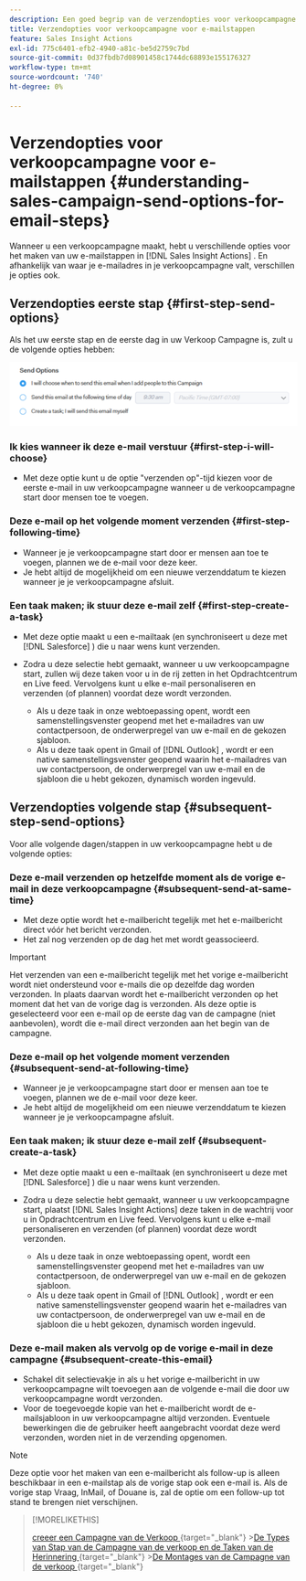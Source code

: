 ```yaml
---
description: Een goed begrip van de verzendopties voor verkoopcampagne voor e-mailstappen - Marketo Docs - Productdocumentatie
title: Verzendopties voor verkoopcampagne voor e-mailstappen
feature: Sales Insight Actions
exl-id: 775c6401-efb2-4940-a81c-be5d2759c7bd
source-git-commit: 0d37fbdb7d08901458c1744dc68893e155176327
workflow-type: tm+mt
source-wordcount: '740'
ht-degree: 0%

---
```


# Verzendopties voor verkoopcampagne voor e-mailstappen {#understanding-sales-campaign-send-options-for-email-steps}

Wanneer u een verkoopcampagne maakt, hebt u verschillende opties voor het maken van uw e-mailstappen in [!DNL Sales Insight Actions] . En afhankelijk van waar je e-mailadres in je verkoopcampagne valt, verschillen je opties ook.

## Verzendopties eerste stap {#first-step-send-options}

Als het uw eerste stap en de eerste dag in uw Verkoop Campagne is, zult u de volgende opties hebben:

![](assets/understanding-sales-campaign-send-options-for-email-steps-1.png)

### Ik kies wanneer ik deze e-mail verstuur {#first-step-i-will-choose}

* Met deze optie kunt u de optie &quot;verzenden op&quot;-tijd kiezen voor de eerste e-mail in uw verkoopcampagne wanneer u de verkoopcampagne start door mensen toe te voegen.

### Deze e-mail op het volgende moment verzenden {#first-step-following-time}

* Wanneer je je verkoopcampagne start door er mensen aan toe te voegen, plannen we de e-mail voor deze keer.
* Je hebt altijd de mogelijkheid om een nieuwe verzenddatum te kiezen wanneer je je verkoopcampagne afsluit.

### Een taak maken; ik stuur deze e-mail zelf {#first-step-create-a-task}

* Met deze optie maakt u een e-mailtaak (en synchroniseert u deze met [!DNL Salesforce] ) die u naar wens kunt verzenden.
* Zodra u deze selectie hebt gemaakt, wanneer u uw verkoopcampagne start, zullen wij deze taken voor u in de rij zetten in het Opdrachtcentrum en Live feed. Vervolgens kunt u elke e-mail personaliseren en verzenden (of plannen) voordat deze wordt verzonden.

   * Als u deze taak in onze webtoepassing opent, wordt een samenstellingsvenster geopend met het e-mailadres van uw contactpersoon, de onderwerpregel van uw e-mail en de gekozen sjabloon.
   * Als u deze taak opent in Gmail of [!DNL Outlook] , wordt er een native samenstellingsvenster geopend waarin het e-mailadres van uw contactpersoon, de onderwerpregel van uw e-mail en de sjabloon die u hebt gekozen, dynamisch worden ingevuld.

## Verzendopties volgende stap {#subsequent-step-send-options}

Voor alle volgende dagen/stappen in uw verkoopcampagne hebt u de volgende opties:

### Deze e-mail verzenden op hetzelfde moment als de vorige e-mail in deze verkoopcampagne {#subsequent-send-at-same-time}

* Met deze optie wordt het e-mailbericht tegelijk met het e-mailbericht direct vóór het bericht verzonden.
* Het zal nog verzenden op de dag het met wordt geassocieerd.

>[!IMPORTANT]
>
>Het verzenden van een e-mailbericht tegelijk met het vorige e-mailbericht wordt niet ondersteund voor e-mails die op dezelfde dag worden verzonden. In plaats daarvan wordt het e-mailbericht verzonden op het moment dat het van de vorige dag is verzonden. Als deze optie is geselecteerd voor een e-mail op de eerste dag van de campagne (niet aanbevolen), wordt die e-mail direct verzonden aan het begin van de campagne.

### Deze e-mail op het volgende moment verzenden {#subsequent-send-at-following-time}

* Wanneer je je verkoopcampagne start door er mensen aan toe te voegen, plannen we de e-mail voor deze keer.
* Je hebt altijd de mogelijkheid om een nieuwe verzenddatum te kiezen wanneer je je verkoopcampagne afsluit.

### Een taak maken; ik stuur deze e-mail zelf {#subsequent-create-a-task}

* Met deze optie maakt u een e-mailtaak (en synchroniseert u deze met [!DNL Salesforce] ) die u naar wens kunt verzenden.
* Zodra u deze selectie hebt gemaakt, wanneer u uw verkoopcampagne start, plaatst [!DNL Sales Insight Actions] deze taken in de wachtrij voor u in Opdrachtcentrum en Live feed. Vervolgens kunt u elke e-mail personaliseren en verzenden (of plannen) voordat deze wordt verzonden.

   * Als u deze taak in onze webtoepassing opent, wordt een samenstellingsvenster geopend met het e-mailadres van uw contactpersoon, de onderwerpregel van uw e-mail en de gekozen sjabloon.
   * Als u deze taak opent in Gmail of [!DNL Outlook] , wordt er een native samenstellingsvenster geopend waarin het e-mailadres van uw contactpersoon, de onderwerpregel van uw e-mail en de sjabloon die u hebt gekozen, dynamisch worden ingevuld.

### Deze e-mail maken als vervolg op de vorige e-mail in deze campagne {#subsequent-create-this-email}

* Schakel dit selectievakje in als u het vorige e-mailbericht in uw verkoopcampagne wilt toevoegen aan de volgende e-mail die door uw verkoopcampagne wordt verzonden.
* Voor de toegevoegde kopie van het e-mailbericht wordt de e-mailsjabloon in uw verkoopcampagne altijd verzonden. Eventuele bewerkingen die de gebruiker heeft aangebracht voordat deze werd verzonden, worden niet in de verzending opgenomen.

>[!NOTE]
>
>Deze optie voor het maken van een e-mailbericht als follow-up is alleen beschikbaar in een e-mailstap als de vorige stap ook een e-mail is. Als de vorige stap Vraag, InMail, of Douane is, zal de optie om een follow-up tot stand te brengen niet verschijnen.

>[!MORELIKETHIS]
>
>[ creeer een Campagne van de Verkoop ](/help/marketo/product-docs/marketo-sales-insight/actions/campaigns/create-a-sales-campaign.md){target="_blank"}
>&#x200B;>[De Types van Stap van de Campagne van de verkoop en de Taken van de Herinnering ](/help/marketo/product-docs/marketo-sales-insight/actions/campaigns/sales-campaign-step-types-and-reminder-tasks.md){target="_blank"}
>&#x200B;>[De Montages van de Campagne van de verkoop ](/help/marketo/product-docs/marketo-sales-insight/actions/campaigns/sales-campaign-settings.md){target="_blank"}

